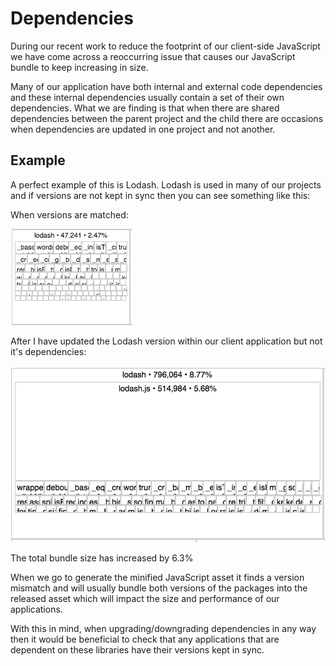 # Dependencies

During our recent work to reduce the footprint of our client-side JavaScript we have come across a reoccurring issue that causes our JavaScript bundle to keep increasing in size.

Many of our application have both internal and external code dependencies and these internal dependencies usually contain a set of their own dependencies. What we are finding is that when there are shared dependencies between the parent project and the child there are occasions when dependencies are updated in one project and not another.

## Example

A perfect example of this is Lodash. Lodash is used in many of our projects and if versions are not kept in sync then you can see something like this:

When versions are matched:

![Small footprint](/images/dependencies/small.png)

After I have updated the Lodash version within our client application but not it's dependencies:

![Larger footprint](/images/dependencies/large.png)

The total bundle size has increased by 6.3%

When we go to generate the minified JavaScript asset it finds a version mismatch and will usually bundle both versions of the packages into the released asset which will impact the size and performance of our applications.

With this in mind, when upgrading/downgrading dependencies in any way then it would be beneficial to check that any applications that are dependent on these libraries have their versions kept in sync.
